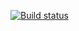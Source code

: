 [![Build status](https://ci.appveyor.com/api/projects/status/kwegvd7o0s5i1915?svg=true)](https://ci.appveyor.com/project/aidthebest/carddelivery)
